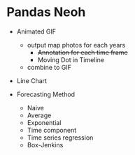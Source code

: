 # Pandas Neoh

- Animated GIF
  - output map photos for each years
    - ~~Annotation for each time frame~~
    - Moving Dot in Timeline
  - combine to GIF

- Line Chart

- Forecasting Method
  - Naive
  - Average
  - Exponential
  - Time component
  - Time series regression
  - Box-Jenkins
